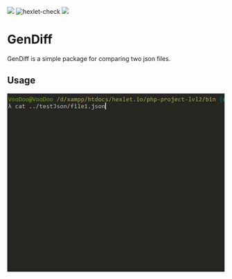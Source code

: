 <a href="https://codeclimate.com/github/voodoo133/php-project-lvl2/maintainability"><img src="https://api.codeclimate.com/v1/badges/6571b91ebf24fdbad83f/maintainability" /></a>
![hexlet-check](https://github.com/voodoo133/php-project-lvl2/workflows/hexlet-check/badge.svg) <a href="https://codeclimate.com/github/voodoo133/php-project-lvl2/test_coverage"><img src="https://api.codeclimate.com/v1/badges/6571b91ebf24fdbad83f/test_coverage" /></a>
<h1>GenDiff</h1>
<p>GenDiff is a simple package for comparing two json files.</p>
<h2>Usage</h2>
<a target="_blank" rel="noopener noreferrer" href="/images/gendiff-workflow.gif"><img src="/images/gendiff-workflow.gif" alt="gendiff-workflow" style="max-width:100%;"></a>